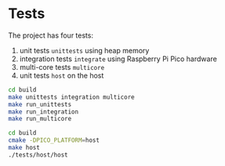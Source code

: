 # Tests

The project has four tests:

1. unit tests `unittests` using heap memory
2. integration tests `integrate` using Raspberry Pi Pico hardware
3. multi-core tests `multicore`
4. unit tests `host` on the host

```bash
cd build
make unittests integration multicore
make run_unittests
make run_integration
make run_multicore
```

```bash
cd build
cmake -DPICO_PLATFORM=host
make host
./tests/host/host
```

